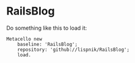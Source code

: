 # RailsBlog

Do something like this to load it:

```
Metacello new 
	baseline: 'RailsBlog';
	repository: 'github://lispnik/RailsBlog';
	load.
```

